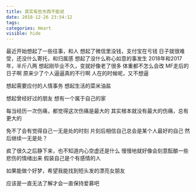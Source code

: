 ```yaml
---
title: 其实有些东西不能说
date: 2018-12-26 23:54:12
tags:
categories: Heart
visible: hide
---
```


最近开始想起了一些往事，和人
想起了微信里没钱，支付宝在亏钱
日子就很难受，还没什么寄托，和归属感
想起了没什么称心如意的事发生
2018年和2017年，半斤八两
想起刚毕业不久，变就好像老了很多
体重都不怎么会改
MF走后的日子啊
原来少了个人逼逼真的不行啊
人在的时候呢，又不想逼

想起需要应付的人情事务
想起生活的菜米油盐

想起曾经好过的朋友
想有一个属于自己的家
<!-- more -->


每当经历一次伤痛，都觉得这次伤痛是最大的
其实根本就没有最大的伤痛，总有更大的

免不了会有觉得自己一无是处的时刻
片刻后相信自己总会是某个人最好的自己
然后继续一无是处？

疯了很久之后静下来，也不知道内心空虚还是什么
慢慢地就好像会刻意酝酿一些悲伤的情绪出来
假装自己是个有感情的人

如果能做个好梦，希望我能找到短头发的漂亮女朋友

应该是一直无法了解才会一直保持爱慕吧